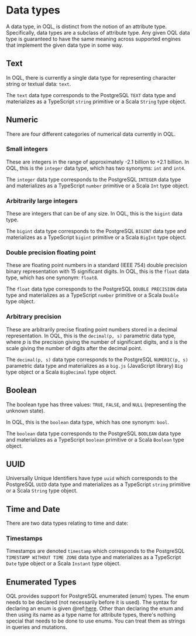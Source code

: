 Data types
==========

A data type, in OQL, is distinct from the notion of an attribute type.  Specifically, data types are a subclass of attribute type.  Any given OQL data type is guaranteed to have the same meaning across supported engines that implement the given data type in some way.

Text
----

In OQL, there is currently a single data type for representing character string or textual data: `text`.

The `text` data type corresponds to the PostgreSQL `TEXT` data type and materializes as a TypeScript `string` primitive or a Scala `String` type object.

Numeric
-------

There are four different categories of numerical data currently in OQL.

### Small integers

These are integers in the range of approximately -2.1 billion to +2.1 billion.  In OQL, this is the `integer` data type, which has two synonyms: `int` and `int4`.

The `integer` data type corresponds to the PostgreSQL `INTEGER` data type and materializes as a TypeScript `number` primitive or a Scala `Int` type object.

### Arbitrarily large integers

These are integers that can be of any size.  In OQL, this is the `bigint` data type.

The `bigint` data type corresponds to the PostgreSQL `BIGINT` data type and materializes as a TypeScript `bigint` primitive or a Scala `BigInt` type object.

### Double precision floating point

These are floating point numbers in a standard (IEEE 754) double precision binary representation with 15 significant digits.  In OQL, this is the `float` data type, which has one synonym: `float8`.

The `float` data type corresponds to the PostgreSQL `DOUBLE PRECISION` data type and materializes as a TypeScript `number` primitive or a Scala `Double` type object.

### Arbitrary precision

These are arbitrarily precise floating point numbers stored in a decimal representation.  In OQL, this is the `decimal(p, s)` parametric data type, where *p* is the precision giving the number of significant digits, and *s* is the scale giving the number of digits after the decimal point.

The `decimal(p, s)` data type corresponds to the PostgreSQL `NUMERIC(p, s)` parametric data type and materializes as a `big.js` (JavaScript library) `Big` type object or a Scala `BigDecimal` type object.

Boolean
-------

The boolean type has three values: `TRUE`, `FALSE`, and `NULL` (representing the unknown state).

In OQL, this is the `boolean` data type, which has one synonym: `bool`.

The `boolean` data type corresponds to the PostgreSQL `BOOLEAN` data type and materializes as a TypeScript `boolean` primitive or a Scala `Boolean` type object.

UUID
----

Universally Unique Identifiers have type `uuid` which corresponds to the PostgreSQL `UUID` data type and materializes as a TypeScript `string` primitive or a Scala `String` type object.

Time and Date
-------------

There are two data types relating to time and date:

### Timestamps

Timestamps are denoted `timestamp` which corresponds to the PostgreSQL `TIMESTAMP WITHOUT TIME ZONE` data type and materializes as a TypeScript `Date` type object or a Scala `Instant` type object.

Enumerated Types
----------------

OQL provides support for PostgreSQL enumerated (enum) types.  The enum needs to be declared (not necessarily before it is used).  The syntax for declaring an enum is given @ref:[here](syntax.md#data-modeling-grammar-rules).  Other than declaring the enum and then using its name as a type name for attribute types, there's nothing special that needs to be done to use enums. You can treat them as strings in queries and mutations.